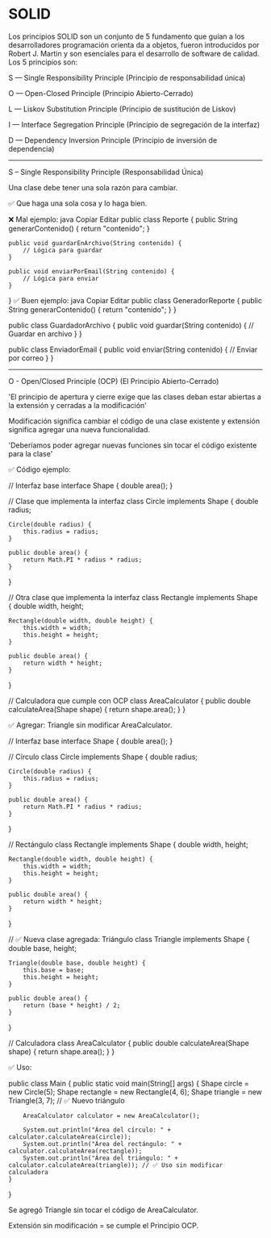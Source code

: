 
# SOLID
Los principios SOLID son un conjunto de 5 fundamento que guían a los desarrolladores programación orienta da a objetos, fueron introducidos por Robert J. Martin y son esenciales para el desarrollo de software de calidad. Los 5 principios son:

S — Single Responsibility Principle (Principio de responsabilidad única)

O — Open-Closed Principle (Principio Abierto-Cerrado)

L — Liskov Substitution Principle (Principio de sustitución de Liskov)

I — Interface Segregation Principle (Principio de segregación de la interfaz)

D — Dependency Inversion Principle (Principio de inversión de dependencia)

--------------------------------------------------------------

S – Single Responsibility Principle (Responsabilidad Única)

Una clase debe tener una sola razón para cambiar.

✅ Que haga una sola cosa y lo haga bien.

❌ Mal ejemplo:
java
Copiar
Editar
public class Reporte {
    public String generarContenido() { return "contenido"; }

    public void guardarEnArchivo(String contenido) {
        // Lógica para guardar
    }

    public void enviarPorEmail(String contenido) {
        // Lógica para enviar
    }
}
✅ Buen ejemplo:
java
Copiar
Editar
public class GeneradorReporte {
    public String generarContenido() {
        return "contenido";
    }
}

public class GuardadorArchivo {
    public void guardar(String contenido) {
        // Guardar en archivo
    }
}

public class EnviadorEmail {
    public void enviar(String contenido) {
        // Enviar por correo
    }
}

--------------------------------------------------------------

O - Open/Closed Principle (OCP) (El Principio Abierto-Cerrado)

'El principio de apertura y cierre exige que las clases deban estar abiertas a la extensión y cerradas a la modificación'

Modificación significa cambiar el código de una clase existente y extensión significa agregar una nueva funcionalidad.

'Deberíamos poder agregar nuevas funciones sin tocar el código existente para la clase'


✅ Código ejemplo:

// Interfaz base
interface Shape {
    double area();
}

// Clase que implementa la interfaz
class Circle implements Shape {
    double radius;

    Circle(double radius) {
        this.radius = radius;
    }

    public double area() {
        return Math.PI * radius * radius;
    }
}

// Otra clase que implementa la interfaz
class Rectangle implements Shape {
    double width, height;

    Rectangle(double width, double height) {
        this.width = width;
        this.height = height;
    }

    public double area() {
        return width * height;
    }
}

// Calculadora que cumple con OCP
class AreaCalculator {
    public double calculateArea(Shape shape) {
        return shape.area();
    }
}




✅ Agregar: Triangle sin modificar AreaCalculator.

// Interfaz base
interface Shape {
    double area();
}

// Círculo
class Circle implements Shape {
    double radius;

    Circle(double radius) {
        this.radius = radius;
    }

    public double area() {
        return Math.PI * radius * radius;
    }
}

// Rectángulo
class Rectangle implements Shape {
    double width, height;

    Rectangle(double width, double height) {
        this.width = width;
        this.height = height;
    }

    public double area() {
        return width * height;
    }
}

// ✅ Nueva clase agregada: Triángulo
class Triangle implements Shape {
    double base, height;

    Triangle(double base, double height) {
        this.base = base;
        this.height = height;
    }

    public double area() {
        return (base * height) / 2;
    }
}

// Calculadora
class AreaCalculator {
    public double calculateArea(Shape shape) {
        return shape.area();
    }
}


✅ Uso:

public class Main {
    public static void main(String[] args) {
        Shape circle = new Circle(5);
        Shape rectangle = new Rectangle(4, 6);
        Shape triangle = new Triangle(3, 7); // ✅ Nuevo triángulo

        AreaCalculator calculator = new AreaCalculator();

        System.out.println("Área del círculo: " + calculator.calculateArea(circle));
        System.out.println("Área del rectángulo: " + calculator.calculateArea(rectangle));
        System.out.println("Área del triángulo: " + calculator.calculateArea(triangle)); // ✅ Uso sin modificar calculadora
    }
}

Se agregó Triangle sin tocar el código de AreaCalculator.

Extensión sin modificación = se cumple el Principio OCP.
